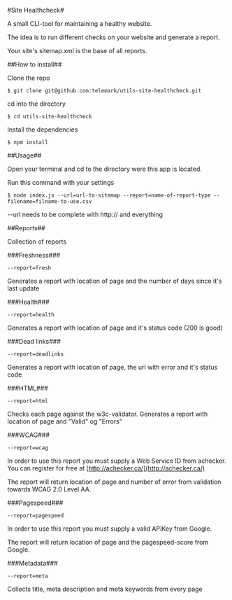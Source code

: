 #Site Healthcheck#

A small CLI-tool for maintaining a healthy website.

The idea is to run different checks on your website and generate a report.

Your site's sitemap.xml is the base of all reports.

##How to install##

Clone the repo

```
$ git clone git@github.com:telemark/utils-site-healthcheck.git
```

cd into the directory

```
$ cd utils-site-healthcheck
```

Install the dependencies

```
$ npm install
```

##Usage##

Open your terminal and cd to the directory were this app is located.

Run this command with your settings

```
$ node index.js --url=url-to-sitemap --report=name-of-report-type --filename=filname-to-use.csv
```

--url needs to be complete with http:// and everything

##Reports##

Collection of reports

###Freshness###
```
--report=fresh
```

Generates a report with location of page and the number of days since it's last update

###Health###
```
--report=health
```

Generates a report with location of page and it's status code (200 is good)

###Dead links###
```
--report=deadlinks
```

Generates a report with location of page, the url with error and it's status code

###HTML###
```
--report=html
```

Checks each page against the w3c-validator. Generates a report with location of page and "Valid" og "Errors"

###WCAG###
```
--report=wcag
```

In order to use this report you must supply a Web Service ID from achecker. You can register for free at [http://achecker.ca/](http://achecker.ca/)

The report will return location of page and number of error from validation towards WCAG 2.0 Level AA.

###Pagespeed###
```
--report=pagespeed
```

In order to use this report you must supply a valid APIKey from Google.

The report will return location of page and the pagespeed-score from Google.

###Metadata###
```
--report=meta
```

Collects title, meta description and meta keywords from every page